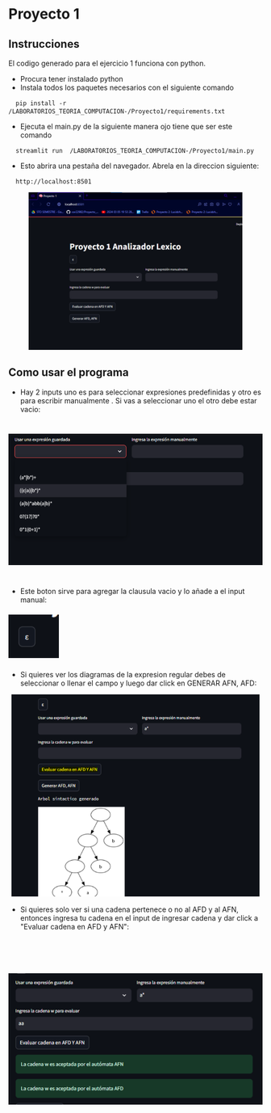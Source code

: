 # Proyecto 1

## Instrucciones
El codigo generado para el ejercicio 1 funciona con python. 
- Procura tener instalado python
- Instala todos los paquetes necesarios con el siguiente comando
```
  pip install -r /LABORATORIOS_TEORIA_COMPUTACION-/Proyecto1/requirements.txt
```
- Ejecuta el main.py de la siguiente manera ojo tiene que ser este comando
```
  streamlit run  /LABORATORIOS_TEORIA_COMPUTACION-/Proyecto1/main.py
```

- Esto abrira una pestaña del navegador. Abrela en la direccion siguiente:
```
  http://localhost:8501
```
<img src="Instructions\Captura_inicio.png"  style="object-fit: contain; width: 1000px; height: 312px;"/>

## Como usar el programa

- Hay 2 inputs uno es para seleccionar expresiones predefinidas y otro es para escribir manualmente . Si vas a seleccionar uno el otro debe estar vacio:

<img src="Instructions\captura_inputs.png"  style="object-fit: contain; width: 1000px; height: 312px;"/>

- Este boton sirve para agregar la clausula vacio y lo añade a el input manual:

<img src="Instructions\boton.png"  style="object-fit: contain; width: 100px; height: 100px;"/>

- Si quieres ver los diagramas de la expresion regular debes de seleccionar o llenar el campo y luego dar click en GENERAR AFN, AFD:

<img src="Instructions\generar AFD AFN.png"  style="object-fit: contain; width: 600px; height: 400px;"/>

- Si quieres solo ver si una cadena pertenece o no al AFD y al AFN, entonces ingresa tu cadena en el input de ingresar cadena y dar click a "Evaluar cadena en AFD y AFN":

<img src="Instructions\evaluar.png"  style="object-fit: contain; width: 600px; height: 400px;"/>
